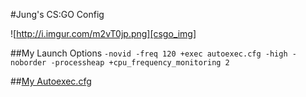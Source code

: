 #Jung's CS:GO Config

![http://i.imgur.com/m2vT0jp.png][csgo_img]

[csgo_img]:http://i.imgur.com/m2vT0jp.png

##My Launch Options
`-novid -freq 120 +exec autoexec.cfg -high -noborder -processheap +cpu_frequency_monitoring 2`

##[My Autoexec.cfg](https://github.com/jung3o/Jung3o/tree/master/csgo/autoexec.cfg)
